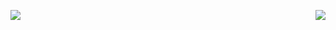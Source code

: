 <img align="left" src="https://github-readme-stats.vercel.app/api/top-langs/?username=diego-vieira&layout=compact&hide_border=true&langs_count=8&card_width=265&theme=chartreuse-dark" /><img align="right" src="https://github-readme-stats.vercel.app/api?username=diego-vieira&show_icons=true&hide_border=true&layout=compact&theme=chartreuse-dark" />
